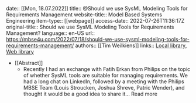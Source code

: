 date:: [[Mon, 18.07.2022]]
title:: @Should we use SysML Modeling Tools for Requirements Management
website-title:: Model Based Systems Engineering
item-type:: [[webpage]]
access-date:: 2022-07-26T11:36:17Z
original-title:: Should we use SysML Modeling Tools for Requirements Management?
language:: en-US
url:: https://mbse4u.com/2022/07/18/should-we-use-sysml-modeling-tools-for-requirements-management/
authors:: [[Tim Weilkiens]]
links:: [Local library](zotero://select/library/items/6MC6IMBH), [Web library](https://www.zotero.org/users/6520516/items/6MC6IMBH)

- [[Abstract]]
	- Recently I had an exchange with Fatih Erkan from Philips on the topic of whether SysML tools are suitable for managing requirements. We had a long chat on LinkedIn, followed by a meeting with the Philips MBSE Team (Louis Stroucken, Joshua Shreve, Patric Wender), and thought it would be a good idea to share it… Read more